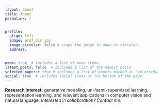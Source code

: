 ```yaml
---
layout: about
title: About
permalink: /


profile:
  align: left
  image: prof_pic.jpg
  image_circular: false # crops the image to make it circular
  address: 
   

news: true  # includes a list of news items
latest_posts: false  # includes a list of the newest posts
selected_papers: true # includes a list of papers marked as "selected={true}"
social: true  # includes social icons at the bottom of the page
---
```


**Research interest:** generative modeling, un-/semi-supervised learning, representation learning, and relevant applications in computer vision and natural language. *Interested in collaboration? Contact me.*






